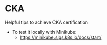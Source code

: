 # CKA
Helpful tips to achieve CKA certification

- To test it locally with Minikube:
  - <https://minikube.sigs.k8s.io/docs/start/>